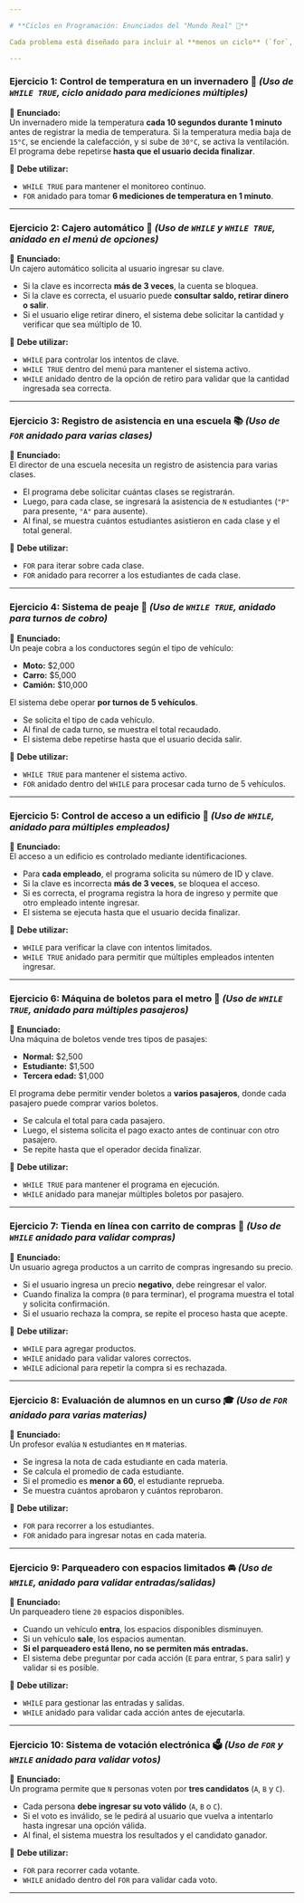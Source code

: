 ```yaml
---

# **Ciclos en Programación: Enunciados del "Mundo Real" 🚀**  

Cada problema está diseñado para incluir al **menos un ciclo** (`for`, `while`, `while True`) y, en algunos casos, **ciclos anidados**.

---
```


### **Ejercicio 1: Control de temperatura en un invernadero 🌱** *(Uso de `WHILE TRUE`, ciclo anidado para mediciones múltiples)*  
📌 **Enunciado:**  
Un invernadero mide la temperatura **cada 10 segundos durante 1 minuto** antes de registrar la media de temperatura. Si la temperatura media baja de `15°C`, se enciende la calefacción, y si sube de `30°C`, se activa la ventilación.  
El programa debe repetirse **hasta que el usuario decida finalizar**.  

🔹 **Debe utilizar:**  
- `WHILE TRUE` para mantener el monitoreo continuo.  
- `FOR` anidado para tomar **6 mediciones de temperatura en 1 minuto**.  

---

### **Ejercicio 2: Cajero automático 🏦** *(Uso de `WHILE` y `WHILE TRUE`, anidado en el menú de opciones)*  
📌 **Enunciado:**  
Un cajero automático solicita al usuario ingresar su clave.  
- Si la clave es incorrecta **más de 3 veces**, la cuenta se bloquea.  
- Si la clave es correcta, el usuario puede **consultar saldo, retirar dinero o salir**.  
- Si el usuario elige retirar dinero, el sistema debe solicitar la cantidad y verificar que sea múltiplo de 10.  

🔹 **Debe utilizar:**  
- `WHILE` para controlar los intentos de clave.  
- `WHILE TRUE` dentro del menú para mantener el sistema activo.  
- `WHILE` anidado dentro de la opción de retiro para validar que la cantidad ingresada sea correcta.  

---

### **Ejercicio 3: Registro de asistencia en una escuela 📚** *(Uso de `FOR` anidado para varias clases)*  
📌 **Enunciado:**  
El director de una escuela necesita un registro de asistencia para varias clases.  
- El programa debe solicitar cuántas clases se registrarán.  
- Luego, para cada clase, se ingresará la asistencia de `N` estudiantes (`"P"` para presente, `"A"` para ausente).  
- Al final, se muestra cuántos estudiantes asistieron en cada clase y el total general.  

🔹 **Debe utilizar:**  
- `FOR` para iterar sobre cada clase.  
- `FOR` anidado para recorrer a los estudiantes de cada clase.  

---

### **Ejercicio 4: Sistema de peaje 🚗** *(Uso de `WHILE TRUE`, anidado para turnos de cobro)*  
📌 **Enunciado:**  
Un peaje cobra a los conductores según el tipo de vehículo:  
- **Moto:** $2,000  
- **Carro:** $5,000  
- **Camión:** $10,000  

El sistema debe operar **por turnos de 5 vehículos**.  
- Se solicita el tipo de cada vehículo.  
- Al final de cada turno, se muestra el total recaudado.  
- El sistema debe repetirse hasta que el usuario decida salir.  

🔹 **Debe utilizar:**  
- `WHILE TRUE` para mantener el sistema activo.  
- `FOR` anidado dentro del `WHILE` para procesar cada turno de 5 vehículos.  

---

### **Ejercicio 5: Control de acceso a un edificio 🏢** *(Uso de `WHILE`, anidado para múltiples empleados)*  
📌 **Enunciado:**  
El acceso a un edificio es controlado mediante identificaciones.  
- Para **cada empleado**, el programa solicita su número de ID y clave.  
- Si la clave es incorrecta **más de 3 veces**, se bloquea el acceso.  
- Si es correcta, el programa registra la hora de ingreso y permite que otro empleado intente ingresar.  
- El sistema se ejecuta hasta que el usuario decida finalizar.  

🔹 **Debe utilizar:**  
- `WHILE` para verificar la clave con intentos limitados.  
- `WHILE TRUE` anidado para permitir que múltiples empleados intenten ingresar.  

---

### **Ejercicio 6: Máquina de boletos para el metro 🚆** *(Uso de `WHILE TRUE`, anidado para múltiples pasajeros)*  
📌 **Enunciado:**  
Una máquina de boletos vende tres tipos de pasajes:  
- **Normal:** $2,500  
- **Estudiante:** $1,500  
- **Tercera edad:** $1,000  

El programa debe permitir vender boletos a **varios pasajeros**, donde cada pasajero puede comprar varios boletos.  
- Se calcula el total para cada pasajero.  
- Luego, el sistema solicita el pago exacto antes de continuar con otro pasajero.  
- Se repite hasta que el operador decida finalizar.  

🔹 **Debe utilizar:**  
- `WHILE TRUE` para mantener el programa en ejecución.  
- `WHILE` anidado para manejar múltiples boletos por pasajero.  

---

### **Ejercicio 7: Tienda en línea con carrito de compras 🛒** *(Uso de `WHILE` anidado para validar compras)*  
📌 **Enunciado:**  
Un usuario agrega productos a un carrito de compras ingresando su precio.  
- Si el usuario ingresa un precio **negativo**, debe reingresar el valor.  
- Cuando finaliza la compra (`0` para terminar), el programa muestra el total y solicita confirmación.  
- Si el usuario rechaza la compra, se repite el proceso hasta que acepte.  

🔹 **Debe utilizar:**  
- `WHILE` para agregar productos.  
- `WHILE` anidado para validar valores correctos.  
- `WHILE` adicional para repetir la compra si es rechazada.  

---

### **Ejercicio 8: Evaluación de alumnos en un curso 🎓** *(Uso de `FOR` anidado para varias materias)*  
📌 **Enunciado:**  
Un profesor evalúa `N` estudiantes en `M` materias.  
- Se ingresa la nota de cada estudiante en cada materia.  
- Se calcula el promedio de cada estudiante.  
- Si el promedio es **menor a 60**, el estudiante reprueba.  
- Se muestra cuántos aprobaron y cuántos reprobaron.  

🔹 **Debe utilizar:**  
- `FOR` para recorrer a los estudiantes.  
- `FOR` anidado para ingresar notas en cada materia.  

---

### **Ejercicio 9: Parqueadero con espacios limitados 🚘** *(Uso de `WHILE`, anidado para validar entradas/salidas)*  
📌 **Enunciado:**  
Un parqueadero tiene `20` espacios disponibles.  
- Cuando un vehículo **entra**, los espacios disponibles disminuyen.  
- Si un vehículo **sale**, los espacios aumentan.  
- **Si el parqueadero está lleno, no se permiten más entradas.**  
- El sistema debe preguntar por cada acción (`E` para entrar, `S` para salir) y validar si es posible.  

🔹 **Debe utilizar:**  
- `WHILE` para gestionar las entradas y salidas.  
- `WHILE` anidado para validar cada acción antes de ejecutarla.  

---

### **Ejercicio 10: Sistema de votación electrónica 🗳️** *(Uso de `FOR` y `WHILE` anidado para validar votos)*  
📌 **Enunciado:**  
Un programa permite que `N` personas voten por **tres candidatos** (`A`, `B` y `C`).  
- Cada persona **debe ingresar su voto válido** (`A`, `B` o `C`).  
- Si el voto es inválido, se le pedirá al usuario que vuelva a intentarlo hasta ingresar una opción válida.  
- Al final, el sistema muestra los resultados y el candidato ganador.  

🔹 **Debe utilizar:**  
- `FOR` para recorrer cada votante.  
- `WHILE` anidado dentro del `FOR` para validar cada voto.  

---
